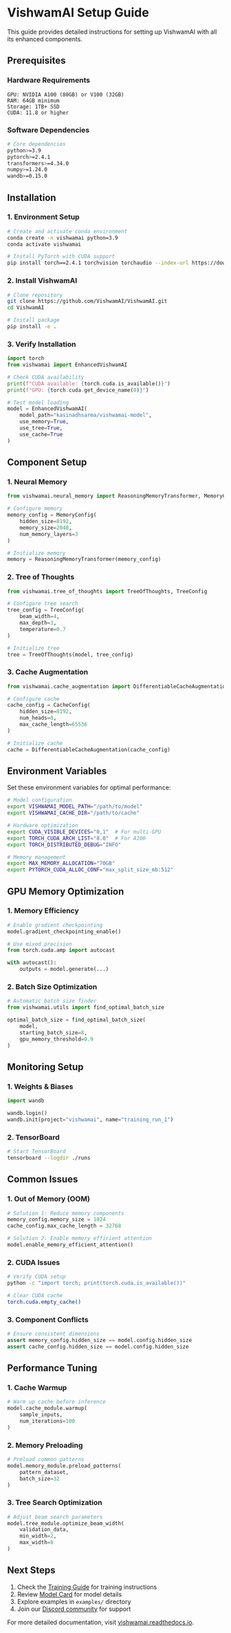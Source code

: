 # VishwamAI Setup Guide

This guide provides detailed instructions for setting up VishwamAI with all its enhanced components.

## Prerequisites

### Hardware Requirements
```
GPU: NVIDIA A100 (80GB) or V100 (32GB)
RAM: 64GB minimum
Storage: 1TB+ SSD
CUDA: 11.8 or higher
```

### Software Dependencies
```bash
# Core dependencies
python>=3.9
pytorch>=2.4.1
transformers>=4.34.0
numpy>=1.24.0
wandb>=0.15.0
```

## Installation

### 1. Environment Setup

```bash
# Create and activate conda environment
conda create -n vishwamai python=3.9
conda activate vishwamai

# Install PyTorch with CUDA support
pip install torch==2.4.1 torchvision torchaudio --index-url https://download.pytorch.org/whl/cu118
```

### 2. Install VishwamAI

```bash
# Clone repository
git clone https://github.com/VishwamAI/VishwamAI.git
cd VishwamAI

# Install package
pip install -e .
```

### 3. Verify Installation

```python
import torch
from vishwamai import EnhancedVishwamAI

# Check CUDA availability
print(f"CUDA available: {torch.cuda.is_available()}")
print(f"GPU: {torch.cuda.get_device_name(0)}")

# Test model loading
model = EnhancedVishwamAI(
    model_path="kasinadhsarma/vishwamai-model",
    use_memory=True,
    use_tree=True,
    use_cache=True
)
```

## Component Setup

### 1. Neural Memory

```python
from vishwamai.neural_memory import ReasoningMemoryTransformer, MemoryConfig

# Configure memory
memory_config = MemoryConfig(
    hidden_size=8192,
    memory_size=2048,
    num_memory_layers=3
)

# Initialize memory
memory = ReasoningMemoryTransformer(memory_config)
```

### 2. Tree of Thoughts

```python
from vishwamai.tree_of_thoughts import TreeOfThoughts, TreeConfig

# Configure tree search
tree_config = TreeConfig(
    beam_width=4,
    max_depth=3,
    temperature=0.7
)

# Initialize tree
tree = TreeOfThoughts(model, tree_config)
```

### 3. Cache Augmentation

```python
from vishwamai.cache_augmentation import DifferentiableCacheAugmentation, CacheConfig

# Configure cache
cache_config = CacheConfig(
    hidden_size=8192,
    num_heads=8,
    max_cache_length=65536
)

# Initialize cache
cache = DifferentiableCacheAugmentation(cache_config)
```

## Environment Variables

Set these environment variables for optimal performance:

```bash
# Model configuration
export VISHWAMAI_MODEL_PATH="/path/to/model"
export VISHWAMAI_CACHE_DIR="/path/to/cache"

# Hardware optimization
export CUDA_VISIBLE_DEVICES="0,1"  # For multi-GPU
export TORCH_CUDA_ARCH_LIST="8.0"  # For A100
export TORCH_DISTRIBUTED_DEBUG="INFO"

# Memory management
export MAX_MEMORY_ALLOCATION="70GB"
export PYTORCH_CUDA_ALLOC_CONF="max_split_size_mb:512"
```

## GPU Memory Optimization

### 1. Memory Efficiency

```python
# Enable gradient checkpointing
model.gradient_checkpointing_enable()

# Use mixed precision
from torch.cuda.amp import autocast

with autocast():
    outputs = model.generate(...)
```

### 2. Batch Size Optimization

```python
# Automatic batch size finder
from vishwamai.utils import find_optimal_batch_size

optimal_batch_size = find_optimal_batch_size(
    model,
    starting_batch_size=8,
    gpu_memory_threshold=0.9
)
```

## Monitoring Setup

### 1. Weights & Biases

```python
import wandb

wandb.login()
wandb.init(project="vishwamai", name="training_run_1")
```

### 2. TensorBoard

```bash
# Start TensorBoard
tensorboard --logdir ./runs
```

## Common Issues

### 1. Out of Memory (OOM)

```python
# Solution 1: Reduce memory components
memory_config.memory_size = 1024
cache_config.max_cache_length = 32768

# Solution 2: Enable memory efficient attention
model.enable_memory_efficient_attention()
```

### 2. CUDA Issues

```bash
# Verify CUDA setup
python -c "import torch; print(torch.cuda.is_available())"

# Clear CUDA cache
torch.cuda.empty_cache()
```

### 3. Component Conflicts

```python
# Ensure consistent dimensions
assert memory_config.hidden_size == model.config.hidden_size
assert cache_config.hidden_size == model.config.hidden_size
```

## Performance Tuning

### 1. Cache Warmup

```python
# Warm up cache before inference
model.cache_module.warmup(
    sample_inputs,
    num_iterations=100
)
```

### 2. Memory Preloading

```python
# Preload common patterns
model.memory_module.preload_patterns(
    pattern_dataset,
    batch_size=32
)
```

### 3. Tree Search Optimization

```python
# Adjust beam search parameters
model.tree_module.optimize_beam_width(
    validation_data,
    min_width=2,
    max_width=8
)
```

## Next Steps

1. Check the [Training Guide](TRAINING.md) for training instructions
2. Review [Model Card](MODEL_CARD.md) for model details
3. Explore examples in `examples/` directory
4. Join our [Discord community](https://discord.gg/vishwamai) for support

For more detailed documentation, visit [vishwamai.readthedocs.io](https://vishwamai.readthedocs.io).
